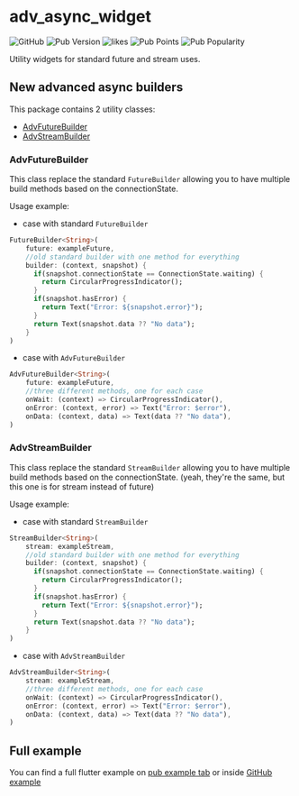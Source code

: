 # adv_async_widget

![GitHub](https://img.shields.io/github/license/oznecniV97/adv_async_widget)
![Pub Version](https://img.shields.io/pub/v/adv_async_widget)
![likes](https://img.shields.io/pub/likes/adv_async_widget)
![Pub Points](https://img.shields.io/pub/points/adv_async_widget)
![Pub Popularity](https://img.shields.io/pub/popularity/adv_async_widget)

Utility widgets for standard future and stream uses.

## New advanced async builders

This package contains 2 utility classes:

- [AdvFutureBuilder](#advfuturebuilder)
- [AdvStreamBuilder](#advstreambuilder)

### AdvFutureBuilder

This class replace the standard `FutureBuilder` allowing you to have multiple build methods based on the connectionState.

Usage example:

- case with standard `FutureBuilder`

```dart
FutureBuilder<String>(
    future: exampleFuture,
    //old standard builder with one method for everything
    builder: (context, snapshot) {
      if(snapshot.connectionState == ConnectionState.waiting) {
        return CircularProgressIndicator();
      }
      if(snapshot.hasError) {
        return Text("Error: ${snapshot.error}");
      }
      return Text(snapshot.data ?? "No data");
    }
)
```

- case with `AdvFutureBuilder`

```dart
AdvFutureBuilder<String>(
    future: exampleFuture,
    //three different methods, one for each case
    onWait: (context) => CircularProgressIndicator(),
    onError: (context, error) => Text("Error: $error"),
    onData: (context, data) => Text(data ?? "No data"),
)
```

### AdvStreamBuilder

This class replace the standard `StreamBuilder` allowing you to have multiple build methods based on the connectionState.
(yeah, they're the same, but this one is for stream instead of future)

Usage example:

- case with standard `StreamBuilder`

```dart
StreamBuilder<String>(
    stream: exampleStream,
    //old standard builder with one method for everything
    builder: (context, snapshot) {
      if(snapshot.connectionState == ConnectionState.waiting) {
        return CircularProgressIndicator();
      }
      if(snapshot.hasError) {
        return Text("Error: ${snapshot.error}");
      }
      return Text(snapshot.data ?? "No data");
    }
)
```

- case with `AdvStreamBuilder`

```dart
AdvStreamBuilder<String>(
    stream: exampleStream,
    //three different methods, one for each case
    onWait: (context) => CircularProgressIndicator(),
    onError: (context, error) => Text("Error: $error"),
    onData: (context, data) => Text(data ?? "No data"),
)
```

## Full example

You can find a full flutter example on [pub example tab](https://pub.dev/packages/adv_async_widget/example) or inside [GitHub example](https://github.com/oznecniV97/adv_async_widget/blob/master/example/lib/main.dart)